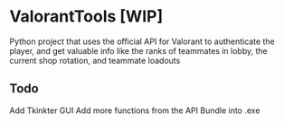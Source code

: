 # ValorantTools [WIP]
Python project that uses the official API for Valorant to authenticate the player, and get valuable info like the ranks of teammates in lobby, the current shop rotation, and teammate loadouts

## Todo
Add Tkinkter GUI
Add more functions from the API
Bundle into .exe
